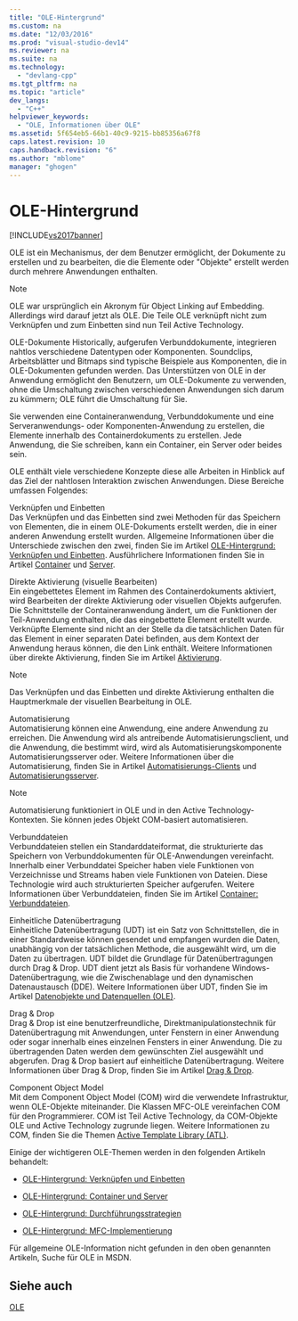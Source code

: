 ```yaml
---
title: "OLE-Hintergrund"
ms.custom: na
ms.date: "12/03/2016"
ms.prod: "visual-studio-dev14"
ms.reviewer: na
ms.suite: na
ms.technology: 
  - "devlang-cpp"
ms.tgt_pltfrm: na
ms.topic: "article"
dev_langs: 
  - "C++"
helpviewer_keywords: 
  - "OLE, Informationen über OLE"
ms.assetid: 5f654eb5-66b1-40c9-9215-bb85356a67f8
caps.latest.revision: 10
caps.handback.revision: "6"
ms.author: "mblome"
manager: "ghogen"
---
```

# OLE-Hintergrund
[!INCLUDE[vs2017banner](../assembler/inline/includes/vs2017banner.md)]

OLE ist ein Mechanismus, der dem Benutzer ermöglicht, der Dokumente zu erstellen und zu bearbeiten, die die Elemente oder "Objekte" erstellt werden durch mehrere Anwendungen enthalten.  
  
> [!NOTE]
>  OLE war ursprünglich ein Akronym für Object Linking auf Embedding.  Allerdings wird darauf jetzt als OLE.  Die Teile OLE verknüpft nicht zum Verknüpfen und zum Einbetten sind nun Teil Active Technology.  
  
 OLE\-Dokumente Historically, aufgerufen Verbunddokumente, integrieren nahtlos verschiedene Datentypen oder Komponenten.  Soundclips, Arbeitsblätter und Bitmaps sind typische Beispiele aus Komponenten, die in OLE\-Dokumenten gefunden werden.  Das Unterstützen von OLE in der Anwendung ermöglicht den Benutzern, um OLE\-Dokumente zu verwenden, ohne die Umschaltung zwischen verschiedenen Anwendungen sich darum zu kümmern; OLE führt die Umschaltung für Sie.  
  
 Sie verwenden eine Containeranwendung, Verbunddokumente und eine Serveranwendungs\- oder Komponenten\-Anwendung zu erstellen, die Elemente innerhalb des Containerdokuments zu erstellen.  Jede Anwendung, die Sie schreiben, kann ein Container, ein Server oder beides sein.  
  
 OLE enthält viele verschiedene Konzepte diese alle Arbeiten in Hinblick auf das Ziel der nahtlosen Interaktion zwischen Anwendungen.  Diese Bereiche umfassen Folgendes:  
  
 Verknüpfen und Einbetten  
 Das Verknüpfen und das Einbetten sind zwei Methoden für das Speichern von Elementen, die in einem OLE\-Dokuments erstellt werden, die in einer anderen Anwendung erstellt wurden.  Allgemeine Informationen über die Unterschiede zwischen den zwei, finden Sie im Artikel [OLE\-Hintergrund: Verknüpfen und Einbetten](../mfc/ole-background-linking-and-embedding.md).  Ausführlichere Informationen finden Sie in Artikel [Container](../mfc/containers.md) und [Server](../mfc/servers.md).  
  
 Direkte Aktivierung \(visuelle Bearbeiten\)  
 Ein eingebettetes Element im Rahmen des Containerdokuments aktiviert, wird Bearbeiten der direkte Aktivierung oder visuellen Objekts aufgerufen.  Die Schnittstelle der Containeranwendung ändert, um die Funktionen der Teil\-Anwendung enthalten, die das eingebettete Element erstellt wurde.  Verknüpfte Elemente sind nicht an der Stelle da die tatsächlichen Daten für das Element in einer separaten Datei befinden, aus dem Kontext der Anwendung heraus können, die den Link enthält.  Weitere Informationen über direkte Aktivierung, finden Sie im Artikel [Aktivierung](../mfc/activation-cpp.md).  
  
> [!NOTE]
>  Das Verknüpfen und das Einbetten und direkte Aktivierung enthalten die Hauptmerkmale der visuellen Bearbeitung in OLE.  
  
 Automatisierung  
 Automatisierung können eine Anwendung, eine andere Anwendung zu erreichen.  Die Anwendung wird als antreibende Automatisierungsclient, und die Anwendung, die bestimmt wird, wird als Automatisierungskomponente Automatisierungsserver oder.  Weitere Informationen über die Automatisierung, finden Sie in Artikel [Automatisierungs\-Clients](../mfc/automation-clients.md) und [Automatisierungsserver](../mfc/automation-servers.md).  
  
> [!NOTE]
>  Automatisierung funktioniert in OLE und in den Active Technology\-Kontexten.  Sie können jedes Objekt COM\-basiert automatisieren.  
  
 Verbunddateien  
 Verbunddateien stellen ein Standarddateiformat, die strukturierte das Speichern von Verbunddokumenten für OLE\-Anwendungen vereinfacht.  Innerhalb einer Verbunddatei Speicher haben viele Funktionen von Verzeichnisse und Streams haben viele Funktionen von Dateien.  Diese Technologie wird auch strukturierten Speicher aufgerufen.  Weitere Informationen über Verbunddateien, finden Sie im Artikel [Container: Verbunddateien](../mfc/containers-compound-files.md).  
  
 Einheitliche Datenübertragung  
 Einheitliche Datenübertragung \(UDT\) ist ein Satz von Schnittstellen, die in einer Standardweise können gesendet und empfangen wurden die Daten, unabhängig von der tatsächlichen Methode, die ausgewählt wird, um die Daten zu übertragen.  UDT bildet die Grundlage für Datenübertragungen durch Drag & Drop.  UDT dient jetzt als Basis für vorhandene Windows\-Datenübertragung, wie die Zwischenablage und den dynamischen Datenaustausch \(DDE\).  Weitere Informationen über UDT, finden Sie im Artikel [Datenobjekte und Datenquellen \(OLE\)](../mfc/data-objects-and-data-sources-ole.md).  
  
 Drag & Drop  
 Drag & Drop ist eine benutzerfreundliche, Direktmanipulationstechnik für Datenübertragung mit Anwendungen, unter Fenstern in einer Anwendung oder sogar innerhalb eines einzelnen Fensters in einer Anwendung.  Die zu übertragenden Daten werden dem gewünschten Ziel ausgewählt und abgerufen.  Drag & Drop basiert auf einheitliche Datenübertragung.  Weitere Informationen über Drag & Drop, finden Sie im Artikel [Drag & Drop](../mfc/drag-and-drop-ole.md).  
  
 Component Object Model  
 Mit dem Component Object Model \(COM\) wird die verwendete Infrastruktur, wenn OLE\-Objekte miteinander.  Die Klassen MFC\-OLE vereinfachen COM für den Programmierer.  COM ist Teil Active Technology, da COM\-Objekte OLE und Active Technology zugrunde liegen.  Weitere Informationen zu COM, finden Sie die Themen [Active Template Library \(ATL\)](../atl/active-template-library-atl-concepts.md).  
  
 Einige der wichtigeren OLE\-Themen werden in den folgenden Artikeln behandelt:  
  
-   [OLE\-Hintergrund: Verknüpfen und Einbetten](../mfc/ole-background-linking-and-embedding.md)  
  
-   [OLE\-Hintergrund: Container und Server](../mfc/ole-background-containers-and-servers.md)  
  
-   [OLE\-Hintergrund: Durchführungsstrategien](../mfc/ole-background-implementation-strategies.md)  
  
-   [OLE\-Hintergrund: MFC\-Implementierung](../mfc/ole-background-mfc-implementation.md)  
  
 Für allgemeine OLE\-Information nicht gefunden in den oben genannten Artikeln, Suche für OLE in MSDN.  
  
## Siehe auch  
 [OLE](../mfc/ole-in-mfc.md)